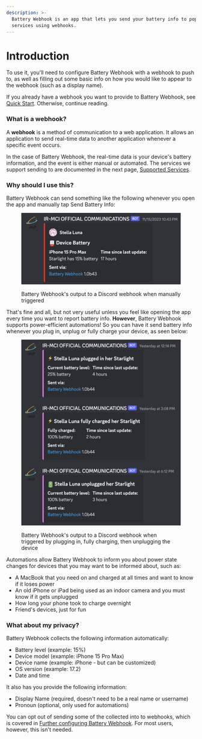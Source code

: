 ```yaml
---
description: >-
  Battery Webhook is an app that lets you send your battery info to popular
  services using webhooks.
---
```


# Introduction

To use it, you'll need to configure Battery Webhook with a webhook to push to, as well as filling out some basic info on how you would like to appear to the webhook (such as a display name).

If you already have a webhook you want to provide to Battery Webhook, see [Quick Start](quick-start.md). Otherwise, continue reading.

### What is a webhook?

A **webhook** is a method of communication to a web application. It allows an application to send real-time data to another application whenever a specific event occurs.

In the case of Battery Webhook, the real-time data is your device's battery information, and the event is either manual or automated. The services we support sending to are documented in the next page, [Supported Services](../supported-services/).

### Why should I use this?

Battery Webhook can send something like the following whenever you open the app and manually tap Send Battery Info:

<div data-full-width="false">

<figure><img src="../../.gitbook/assets/image (9).png" alt="" width="563"><figcaption><p>Battery Webhook's output to a Discord webhook when manually triggered</p></figcaption></figure>

</div>

That's fine and all, but not very useful unless you feel like opening the app every time you want to report battery info. **However**, Battery Webhook supports power-efficient automations! So you can have it send battery info whenever you plug in, unplug or fully charge your device, as seen below:

<figure><img src="../../.gitbook/assets/image (11).png" alt="" width="563"><figcaption><p>Battery Webhook's output to a Discord webhook when triggered by plugging in, fully charging, then unplugging the device</p></figcaption></figure>

Automations allow Battery Webhook to inform you about power state changes for devices that you may want to be informed about, such as:

* A MacBook that you need on and charged at all times and want to know if it loses power
* An old iPhone or iPad being used as an indoor camera and you must know if it gets unplugged
* How long your phone took to charge overnight
* Friend's devices, just for fun

### What about my privacy?

Battery Webhook collects the following information automatically:&#x20;

* Battery level (example: 15%)
* Device model (example: iPhone 15 Pro Max)
* Device name (example: iPhone - but can be customized)
* OS version (example: 17.2)
* Date and time

It also has you provide the following information:

* Display Name (required, doesn't need to be a real name or username)
* Pronoun (optional, only used for automations)

You can opt out of sending some of the collected into to webhooks, which is covered in [Further configuring Battery Webhook](../supported-services/discord/further-configuring-battery-webhook.md). For most users, however, this isn't needed.
